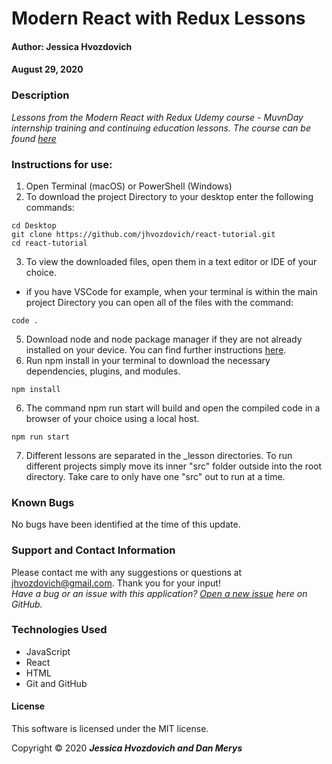 # **Modern React with Redux Lessons**

#### Author: **Jessica Hvozdovich**

#### August 29, 2020

### Description

_Lessons from the Modern React with Redux Udemy course - MuvnDay internship training and continuing education lessons. The course can be found [here](https://www.udemy.com/course/react-redux/)_

### Instructions for use:

1. Open Terminal (macOS) or PowerShell (Windows)
2. To download the project Directory to your desktop enter the following commands:

```
cd Desktop
git clone https://github.com/jhvozdovich/react-tutorial.git
cd react-tutorial
```

3. To view the downloaded files, open them in a text editor or IDE of your choice.

- if you have VSCode for example, when your terminal is within the main project Directory you can open all of the files with the command:

```
code .
```

5. Download node and node package manager if they are not already installed on your device. You can find further instructions [here](https://www.learnhowtoprogram.com/intermediate-javascript/getting-started-with-javascript-8d3b52cf-3755-481d-80c5-46f1d3a8ffeb/installing-node-js-14f2721a-61e0-44b3-af1f-73f17348c8f4).
6. Run npm install in your terminal to download the necessary dependencies, plugins, and modules.

```
npm install
```

6. The command npm run start will build and open the compiled code in a browser of your choice using a local host.

```
npm run start
```

7. Different lessons are separated in the \_lesson directories. To run different projects simply move its inner "src" folder outside into the root directory. Take care to only have one "src" out to run at a time.

### Known Bugs

No bugs have been identified at the time of this update.

### Support and Contact Information

Please contact me with any suggestions or questions at jhvozdovich@gmail.com. Thank you for your input!  
_Have a bug or an issue with this application? [Open a new issue](https://github.com/jhvozdovich/react-tutorial/issues) here on GitHub._

### Technologies Used

- JavaScript
- React
- HTML
- Git and GitHub

#### License

This software is licensed under the MIT license.

Copyright © 2020 **_Jessica Hvozdovich and Dan Merys_**
